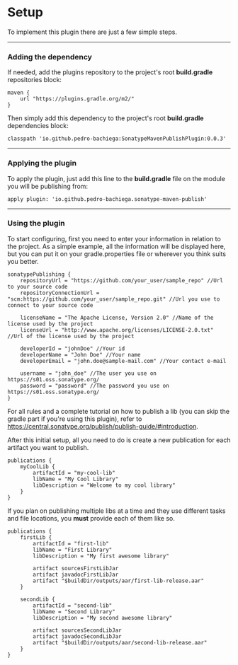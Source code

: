 # Setup

To implement this plugin there are just a few simple steps.

---------------------------------------------------------------------------------
### Adding the dependency

If needed, add the plugins repository to the project's root **build.gradle** repositories block:
```
maven {
    url "https://plugins.gradle.org/m2/"
}
```

Then simply add this dependency to the project's root **build.gradle** dependencies block:
```
classpath 'io.github.pedro-bachiega:SonatypeMavenPublishPlugin:0.0.3'
```

---------------------------------------------------------------------------------
### Applying the plugin

To apply the plugin, just add this line to the **build.gradle** file on the module you will be publishing from:
```
apply plugin: 'io.github.pedro-bachiega.sonatype-maven-publish'
```

---------------------------------------------------------------------------------
### Using the plugin

To start configuring, first you need to enter your information in relation to the project.
As a simple example, all the information will be displayed here, but you can put it on your gradle.properties file or wherever you think suits you better.
```
sonatypePublishing {
    repositoryUrl = "https://github.com/your_user/sample_repo" //Url to your source code
    repositoryConnectionUrl = "scm:https://github.com/your_user/sample_repo.git" //Url you use to connect to your source code

    licenseName = "The Apache License, Version 2.0" //Name of the license used by the project
    licenseUrl = "http://www.apache.org/licenses/LICENSE-2.0.txt" //Url of the license used by the project

    developerId = "johnDoe" //Your id
    developerName = "John Doe" //Your name
    developerEmail = "john.doe@sample-mail.com" //Your contact e-mail

    username = "john_doe" //The user you use on https://s01.oss.sonatype.org/
    password = "password" //The password you use on https://s01.oss.sonatype.org/
}
```

For all rules and a complete tutorial on how to publish a lib (you can skip the gradle part if you're using this plugin),
refer to https://central.sonatype.org/publish/publish-guide/#introduction.

After this initial setup, all you need to do is create a new publication for each artifact you want to publish.
```
publications {
    myCoolLib {
        artifactId = "my-cool-lib"
        libName = "My Cool Library"
        libDescription = "Welcome to my cool library"
    }
}
```

If you plan on publishing multiple libs at a time and they use different tasks and file locations,
you **must** provide each of them like so.
```
publications {
    firstLib {
        artifactId = "first-lib"
        libName = "First Library"
        libDescription = "My first awesome library"

        artifact sourcesFirstLibJar
        artifact javadocFirstLibJar
        artifact "$buildDir/outputs/aar/first-lib-release.aar"
    }

    secondLib {
        artifactId = "second-lib"
        libName = "Second Library"
        libDescription = "My second awesome library"

        artifact sourcesSecondLibJar
        artifact javadocSecondLibJar
        artifact "$buildDir/outputs/aar/second-lib-release.aar"
    }
}
```
